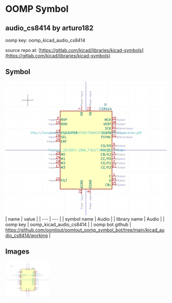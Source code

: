 # OOMP Symbol  
## audio_cs8414  by arturo182  
  
oomp key: oomp_kicad_audio_cs8414  
  
source repo at: [https://gitlab.com/kicad/libraries/kicad-symbols](https://gitlab.com/kicad/libraries/kicad-symbols)  
## Symbol  
  
[![working.png](working_600.png)](working.png)  
| name | value | 
| --- | --- | 
| symbol name | Audio | 
| library name | Audio | 
| oomp key | oomp_kicad_audio_cs8414 | 
| oomp bot github | https://github.com/oomlout/oomlout_oomp_symbol_bot/tree/main/kicad_audio_cs8414/working | 
## Images  
  
[![working.png](working_140.png)](working.png)  
